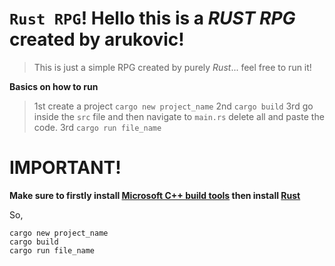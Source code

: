 # `Rust RPG`! Hello this is a *RUST RPG* created by arukovic! 

> This is just a simple RPG created by purely *Rust*... feel free to run it!

**Basics on how to run**
> 1st create a project `cargo new project_name`
> 2nd `cargo build`
> 3rd go inside the `src` file and then navigate to `main.rs` delete all and paste the code.
> 3rd `cargo run file_name`

# IMPORTANT!
**Make sure to firstly install [Microsoft C++ build tools](https://docs.microsoft.com/en-us/windows/dev-environment/rust/setup) then install [Rust](https://www.rust-lang.org/tools/install)**  

So,
```
cargo new project_name
cargo build
cargo run file_name
```
